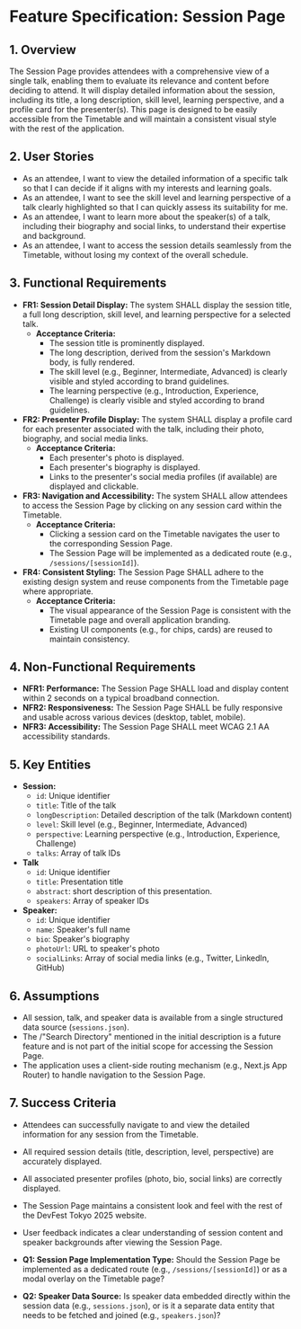 # Feature Specification: Session Page

## 1. Overview

The Session Page provides attendees with a comprehensive view of a single talk, enabling them to evaluate its relevance and content before deciding to attend. It will display detailed information about the session, including its title, a long description, skill level, learning perspective, and a profile card for the presenter(s). This page is designed to be easily accessible from the Timetable and will maintain a consistent visual style with the rest of the application.

## 2. User Stories

- As an attendee, I want to view the detailed information of a specific talk so that I can decide if it aligns with my interests and learning goals.
- As an attendee, I want to see the skill level and learning perspective of a talk clearly highlighted so that I can quickly assess its suitability for me.
- As an attendee, I want to learn more about the speaker(s) of a talk, including their biography and social links, to understand their expertise and background.
- As an attendee, I want to access the session details seamlessly from the Timetable, without losing my context of the overall schedule.

## 3. Functional Requirements

- **FR1: Session Detail Display:** The system SHALL display the session title, a full long description, skill level, and learning perspective for a selected talk.
  - **Acceptance Criteria:**
    - The session title is prominently displayed.
    - The long description, derived from the session's Markdown body, is fully rendered.
    - The skill level (e.g., Beginner, Intermediate, Advanced) is clearly visible and styled according to brand guidelines.
    - The learning perspective (e.g., Introduction, Experience, Challenge) is clearly visible and styled according to brand guidelines.
- **FR2: Presenter Profile Display:** The system SHALL display a profile card for each presenter associated with the talk, including their photo, biography, and social media links.
  - **Acceptance Criteria:**
    - Each presenter's photo is displayed.
    - Each presenter's biography is displayed.
    - Links to the presenter's social media profiles (if available) are displayed and clickable.
- **FR3: Navigation and Accessibility:** The system SHALL allow attendees to access the Session Page by clicking on any session card within the Timetable.
  - **Acceptance Criteria:**
    - Clicking a session card on the Timetable navigates the user to the corresponding Session Page.
    - The Session Page will be implemented as a dedicated route (e.g., `/sessions/[sessionId]`).
- **FR4: Consistent Styling:** The Session Page SHALL adhere to the existing design system and reuse components from the Timetable page where appropriate.
  - **Acceptance Criteria:**
    - The visual appearance of the Session Page is consistent with the Timetable page and overall application branding.
    - Existing UI components (e.g., for chips, cards) are reused to maintain consistency.

## 4. Non-Functional Requirements

- **NFR1: Performance:** The Session Page SHALL load and display content within 2 seconds on a typical broadband connection.
- **NFR2: Responsiveness:** The Session Page SHALL be fully responsive and usable across various devices (desktop, tablet, mobile).
- **NFR3: Accessibility:** The Session Page SHALL meet WCAG 2.1 AA accessibility standards.

## 5. Key Entities

- **Session:**
  - `id`: Unique identifier
  - `title`: Title of the talk
  - `longDescription`: Detailed description of the talk (Markdown content)
  - `level`: Skill level (e.g., Beginner, Intermediate, Advanced)
  - `perspective`: Learning perspective (e.g., Introduction, Experience, Challenge)
  - `talks`: Array of talk IDs
- **Talk**
  - `id`: Unique identifier
  - `title`: Presentation title
  - `abstract`: short description of this presentation.
  - `speakers`: Array of speaker IDs
- **Speaker:**
  - `id`: Unique identifier
  - `name`: Speaker's full name
  - `bio`: Speaker's biography
  - `photoUrl`: URL to speaker's photo
  - `socialLinks`: Array of social media links (e.g., Twitter, LinkedIn, GitHub)

## 6. Assumptions

- All session, talk, and speaker data is available from a single structured data source (`sessions.json`).
- The /"Search Directory" mentioned in the initial description is a future feature and is not part of the initial scope for accessing the Session Page.
- The application uses a client-side routing mechanism (e.g., Next.js App Router) to handle navigation to the Session Page.

## 7. Success Criteria

- Attendees can successfully navigate to and view the detailed information for any session from the Timetable.
- All required session details (title, description, level, perspective) are accurately displayed.
- All associated presenter profiles (photo, bio, social links) are correctly displayed.
- The Session Page maintains a consistent look and feel with the rest of the DevFest Tokyo 2025 website.
- User feedback indicates a clear understanding of session content and speaker backgrounds after viewing the Session Page.



- **Q1: Session Page Implementation Type:** Should the Session Page be implemented as a dedicated route (e.g., `/sessions/[sessionId]`) or as a modal overlay on the Timetable page?
- **Q2: Speaker Data Source:** Is speaker data embedded directly within the session data (e.g., `sessions.json`), or is it a separate data entity that needs to be fetched and joined (e.g., `speakers.json`)?
